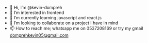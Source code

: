 - 👋 Hi, I’m @kevin-dompreh
- 👀 I’m interested in frontend 
- 🌱 I’m currently learning javascript and react.js
- 💞️ I’m looking to collaborate on a project I have in mind
- 📫 How to reach me; whatsapp me on 0537208169 or try my gmail domprehkevin05@gmail.com

<!---
kevin-dompreh/kevin-dompreh is a ✨ special ✨ repository because its `README.md` (this file) appears on your GitHub profile.
You can click the Preview link to take a look at your changes.
--->
